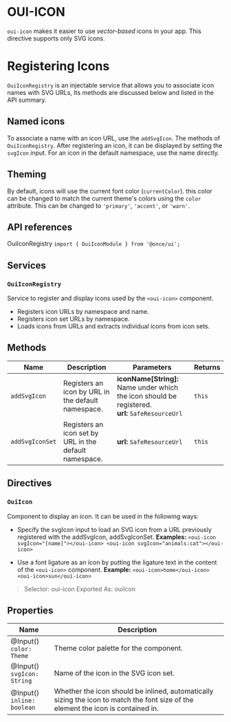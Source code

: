 # OUI-ICON
`oui-icon`  makes it easier to use  _vector-based_  icons in your app. This directive supports only SVG icons.

# Registering Icons
`OuiIconRegistry`  is an injectable service that allows you to associate icon names with SVG URLs, Its methods are discussed below and listed in the API summary.

## Named icons
To associate a name with an icon URL, use the `addSvgIcon`. The methods of `OuiIconRegistry`. After registering an icon, it can be displayed by setting the `svgIcon` input. For an icon in the default namespace, use the name directly. 

## Theming
By default, icons will use the current font color (`currentColor`). this color can be changed to match the current theme's colors using the  `color`  attribute. This can be changed to  `'primary'`,  `'accent'`, or  `'warn'`.

## API references
OuiIconRegistry
`import { OuiIconModule } from '@once/ui';`

## Services
### `OuiIconRegistry`
Service to register and display icons used by the  `<oui-icon>`  component.

-   Registers icon URLs by namespace and name.
-   Registers icon set URLs by namespace.
-   Loads icons from URLs and extracts individual icons from icon sets.

## Methods
| Name | Description | Parameters | Returns |
| --- | --- | --- | --- |
| `addSvgIcon` | Registers an icon by URL in the default namespace. | **iconName[String]:** Name under which the icon should be registered. <br/>**url:** `SafeResourceUrl` | `this` |
| `addSvgIconSet` | Registers an icon set by URL in the default namespace. |**url:** `SafeResourceUrl`|`this`|


## Directives
###  `OuiIcon`

Component to display an icon. It can be used in the following ways:
- Specify the svgIcon input to load an SVG icon from a URL previously registered with the addSvgIcon, addSvgIconSet.
**Examples:** `<oui-icon svgIcon="[name]"></oui-icon> <oui-icon svgIcon="animals:cat"></oui-icon>`

- Use a font ligature as an icon by putting the ligature text in the content of the `<oui-icon>` component. 
**Example:** `<oui-icon>home</oui-icon> <oui-icon>sun</oui-icon>`

> Selector:  oui-icon
> Exported As: ouiIcon

## Properties

| Name  | Description |
| ------------- | ------------- |
| @Input() <br/>`color: Theme`  | Theme color palette for the component.  |
| @Input() <br/>`svgIcon: String`  | Name of the icon in the SVG icon set.  |
| @Input() <br/>`inline: boolean`  | Whether the icon should be inlined, automatically sizing the icon to match the font size of the element the icon is contained in.  |
